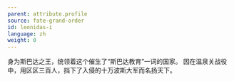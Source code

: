 ```yaml
---
parent: attribute.profile
source: fate-grand-order
id: leonidas-i
language: zh
weight: 0
---
```


身为斯巴达之王，统领着这个催生了“斯巴达教育”一词的国家。
因在温泉关战役中，用区区三百人，挡下了入侵的十万波斯大军而名扬天下。
